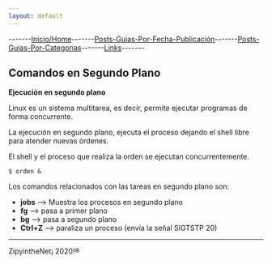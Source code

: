 ```yaml
---
layout: default
---
```

-------[Inicio/Home](./../index.html)-------[Posts-Guias-Por-Fecha-Publicación](./../posts.html)-------[Posts-Guias-Por-Categorias](./../categorias.html)-------[Links](./../links.html)-------

## Comandos en Segundo Plano

**Ejecución en segundo plano**

Linux es un sistema multitarea, es decir, permite ejecutar programas de forma concurrente.

La ejecución en segundo plano, ejecuta el proceso dejando el shell libre para atender nuevas órdenes.

El shell y el proceso que realiza la orden se ejecutan concurrentemente.

```$ orden &```

Los comandos relacionados con las tareas en segundo plano son:

*   **jobs** --> Muestra los procesos en segundo plano
*   **fg** --> pasa a primer plano
*   **bg** --> pasa a segundo plano
*   **Ctrl+Z** --> paraliza un proceso (envía la señal SIGTSTP 20)


-----------------------------------------------------------------------------

ZipyintheNet¡ 2020!®